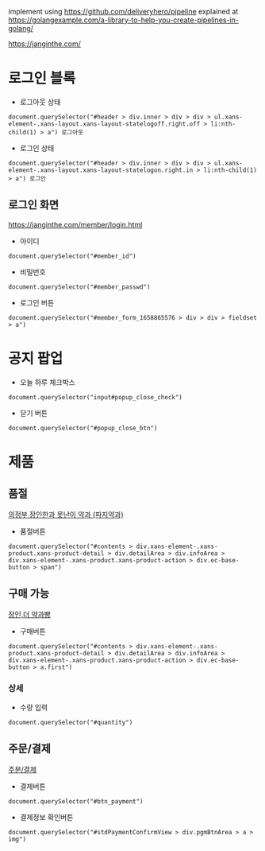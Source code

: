 implement using https://github.com/deliveryhero/pipeline
explained at https://golangexample.com/a-library-to-help-you-create-pipelines-in-golang/


https://janginthe.com/

# 로그인 블록

* 로그아웃 상태
```
document.querySelector("#header > div.inner > div > div > ul.xans-element-.xans-layout.xans-layout-statelogoff.right.off > li:nth-child(1) > a") 로그아웃
```
* 로그인 상태
```
document.querySelector("#header > div.inner > div > div > ul.xans-element-.xans-layout.xans-layout-statelogon.right.in > li:nth-child(1) > a") 로그인
```

## 로그인 화면
https://janginthe.com/member/login.html
* 아이디
```
document.querySelector("#member_id")
```
* 비밀번호
```
document.querySelector("#member_passwd")
```
* 로그인 버튼
```
document.querySelector("#member_form_1658865576 > div > div > fieldset > a")
```

# 공지 팝업
* 오늘 하루 체크박스
```
document.querySelector("input#popup_close_check")
```
* 닫기 버튼
```
document.querySelector("#popup_close_btn")
```


# 제품

## 품절
[의정부 장인한과 못난이 약과 (파지약과)](https://janginthe.com/product/%EC%9D%98%EC%A0%95%EB%B6%80-%EC%9E%A5%EC%9D%B8%ED%95%9C%EA%B3%BC-%EB%AA%BB%EB%82%9C%EC%9D%B4-%EC%95%BD%EA%B3%BC-%ED%8C%8C%EC%A7%80%EC%95%BD%EA%B3%BC/260/category/28/display/1/)
* 품절버튼
```
document.querySelector("#contents > div.xans-element-.xans-product.xans-product-detail > div.detailArea > div.infoArea > div.xans-element-.xans-product.xans-product-action > div.ec-base-button > span")
```

## 구매 가능
[장인,더 약과빵](https://janginthe.com/product/%EC%9E%A5%EC%9D%B8%EB%8D%94-%EC%95%BD%EA%B3%BC%EB%B9%B5/258/category/28/display/1/)
* 구매버튼
```
document.querySelector("#contents > div.xans-element-.xans-product.xans-product-detail > div.detailArea > div.infoArea > div.xans-element-.xans-product.xans-product-action > div.ec-base-button > a.first")
```

### 상세
* 수량 입력
```
document.querySelector("#quantity")
```

## 주문/결제
[주문/결제](https://janginthe.com/order/orderform.html?basket_type=A0000&delvtype=A)
* 결제버튼
```
document.querySelector("#btn_payment")
```
* 결제정보 확인버튼
```
document.querySelector("#stdPaymentConfirmView > div.pgmBtnArea > a > img")
```